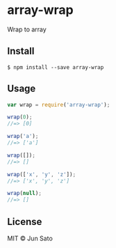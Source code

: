 # array-wrap

Wrap to array


## Install

```
$ npm install --save array-wrap
```


## Usage

```js
var wrap = require('array-wrap');

wrap(0);
//=> [0]

wrap('a');
//=> ['a']

wrap([]);
//=> []

wrap(['x', 'y', 'z']);
//=> ['x', 'y', 'z']

wrap(null);
//=> []
```


## License

MIT © Jun Sato
